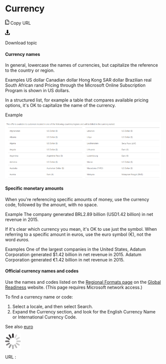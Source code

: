 ﻿# Currency

![Copy URL](media/currency/Copy.png)
Copy URL

![Download](media/currency/Download.png)

Download topic

#### Currency names

In general, lowercase the names of currencies, but capitalize the reference to the country or region. 

Examples
US dollar
Canadian dollar
Hong Kong SAR dollar
Brazilian real
South African rand
Pricing through the Microsoft Online Subscription Program is shown in US dollars.

In
a structured list, for example a table that compares available pricing
options, it's OK to capitalize the name of the currency.

Example

![](media/currency/1453401234.png)

#### Specific monetary amounts

When you're referencing specific amounts of money, use the currency code, followed by the amount, with no space.

Example The company generated BRL2.89 billion (USD1.42 billion) in net revenue in 2015. 

If it's clear which currency you mean, it's OK to use just the symbol. When referring to a specific amount in euros, use the euro symbol (€), not the word *euros.*

Examples
One of the largest companies in the United States, Adatum Corporation generated $1.42 billion in net revenue in 2015.
Adatum Corporation generated €1.42 billion in net revenue in 2015. 

#### Official currency names and codes

Use the names and codes listed on the [Regional Formats page](https://microsoft.sharepoint.com/teams/celaGlobalReadiness/Pages/Regional-Format.aspx "Regional Formats page on the Global Readiness website") on the [Global Readiness](https://microsoft.sharepoint.com/teams/celaGlobalReadiness/Pages/Home.aspx) website. (This page requires Microsoft network access.)

To find a currency name or code:

1.  Select a locale, and then select Search.
2.  Expand the Currency section, and look for the English Currency Name or International Currency Code.

See also [](https://worldready.cloudapp.net/Styleguide/Read?id=2700&topicid=33706)[euro](https://worldready.cloudapp.net/Styleguide/Read?id=2700&topicid=33706)

![In progress](media/currency/activity-large.gif)

URL :
